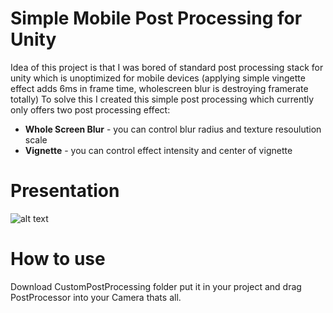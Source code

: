 # Simple Mobile Post Processing for Unity
Idea of this project is that I was bored of standard post processing stack for unity which is unoptimized for mobile devices (applying simple vingette effect adds 6ms in frame time, wholescreen blur is destroying framerate totally) To solve this I created this simple post processing which currently only offers two post processing effect:
- **Whole Screen Blur** - you can control blur radius and texture resoulution scale
- **Vignette** - you can control effect intensity and center of vignette

# Presentation
![alt text](https://github.com/TPiotr/LowPolyTerrain-Unity/blob/master/MyTerrainTool/Assets/Gifs/terrain_gif2.gif)

# How to use
Download CustomPostProcessing folder put it in your project and drag PostProcessor into your Camera thats all.

